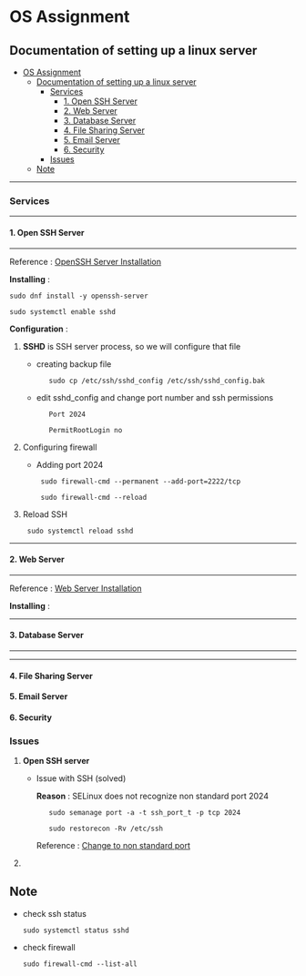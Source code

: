 # OS Assignment

## Documentation of setting up a linux server

- [OS Assignment](#os-assignment)
  - [Documentation of setting up a linux server](#documentation-of-setting-up-a-linux-server)
    - [Services](#services)
      - [1. Open SSH Server](#1-open-ssh-server)
      - [2. Web Server](#2-web-server)
      - [3. Database Server](#3-database-server)
      - [4. File Sharing Server](#4-file-sharing-server)
      - [5. Email Server](#5-email-server)
      - [6. Security](#6-security)
    - [Issues](#issues)
  - [Note](#note)

---

### Services

---

#### 1. Open SSH Server

---

Reference : [OpenSSH Server Installation](https://reintech.io/blog/setting-up-secure-openssh-server-rocky-linux-9)

**Installing** :

    sudo dnf install -y openssh-server

    sudo systemctl enable sshd

**Configuration** :

1. **SSHD** is SSH server process, so we will configure that file

   - creating backup file

            sudo cp /etc/ssh/sshd_config /etc/ssh/sshd_config.bak

   - edit sshd_config and change port number and ssh permissions

            Port 2024

            PermitRootLogin no

2. Configuring firewall

   - Adding port 2024
  
          sudo firewall-cmd --permanent --add-port=2222/tcp  

          sudo firewall-cmd --reload

3. Reload SSH

        sudo systemctl reload sshd

---

#### 2. Web Server

---

Reference : [Web Server Installation](https://reintech.io/blog/setting-up-secure-openssh-server-rocky-linux-9)

**Installing** :


---

#### 3. Database Server

---

---

#### 4. File Sharing Server

#### 5. Email Server

#### 6. Security

### Issues

1. **Open SSH server**

     - Issue with SSH (solved)

        **Reason** : SELinux does not recognize non standard port 2024

              sudo semanage port -a -t ssh_port_t -p tcp 2024

              sudo restorecon -Rv /etc/ssh

        Reference : [Change to non standard port](https://www.techrepublic.com/article/how-to-configure-ssh-to-use-a-non-standard-port-with-selinux-set-to-enforcing/)

2. 

## Note

- check ssh status

      sudo systemctl status sshd

- check firewall

      sudo firewall-cmd --list-all


